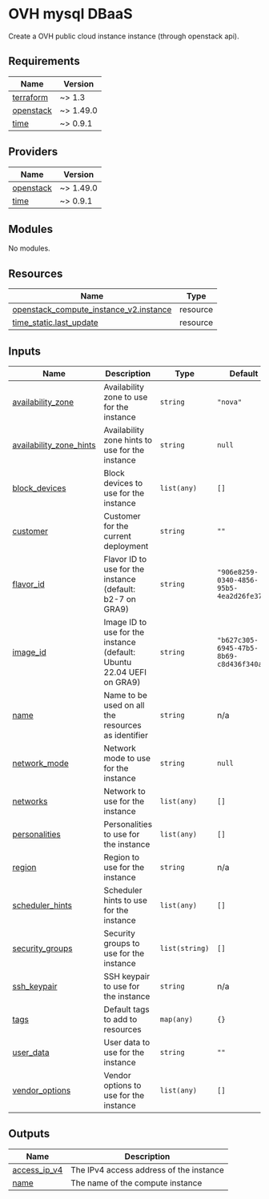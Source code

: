 # OVH mysql DBaaS

Create a OVH public cloud instance instance (through openstack api).
<!-- BEGIN_TF_DOCS -->
## Requirements

| Name | Version |
|------|---------|
| <a name="requirement_terraform"></a> [terraform](#requirement\_terraform) | ~> 1.3 |
| <a name="requirement_openstack"></a> [openstack](#requirement\_openstack) | ~> 1.49.0 |
| <a name="requirement_time"></a> [time](#requirement\_time) | ~> 0.9.1 |

## Providers

| Name | Version |
|------|---------|
| <a name="provider_openstack"></a> [openstack](#provider\_openstack) | ~> 1.49.0 |
| <a name="provider_time"></a> [time](#provider\_time) | ~> 0.9.1 |

## Modules

No modules.

## Resources

| Name | Type |
|------|------|
| [openstack_compute_instance_v2.instance](https://registry.terraform.io/providers/terraform-provider-openstack/openstack/latest/docs/resources/compute_instance_v2) | resource |
| [time_static.last_update](https://registry.terraform.io/providers/hashicorp/time/latest/docs/resources/static) | resource |

## Inputs

| Name | Description | Type | Default | Required |
|------|-------------|------|---------|:--------:|
| <a name="input_availability_zone"></a> [availability\_zone](#input\_availability\_zone) | Availability zone to use for the instance | `string` | `"nova"` | no |
| <a name="input_availability_zone_hints"></a> [availability\_zone\_hints](#input\_availability\_zone\_hints) | Availability zone hints to use for the instance | `string` | `null` | no |
| <a name="input_block_devices"></a> [block\_devices](#input\_block\_devices) | Block devices to use for the instance | `list(any)` | `[]` | no |
| <a name="input_customer"></a> [customer](#input\_customer) | Customer for the current deployment | `string` | `""` | no |
| <a name="input_flavor_id"></a> [flavor\_id](#input\_flavor\_id) | Flavor ID to use for the instance (default: b2-7 on GRA9) | `string` | `"906e8259-0340-4856-95b5-4ea2d26fe377"` | no |
| <a name="input_image_id"></a> [image\_id](#input\_image\_id) | Image ID to use for the instance (default: Ubuntu 22.04 UEFI on GRA9) | `string` | `"b627c305-6945-47b5-8b69-c8d436f340a3"` | no |
| <a name="input_name"></a> [name](#input\_name) | Name to be used on all the resources as identifier | `string` | n/a | yes |
| <a name="input_network_mode"></a> [network\_mode](#input\_network\_mode) | Network mode to use for the instance | `string` | `null` | no |
| <a name="input_networks"></a> [networks](#input\_networks) | Network to use for the instance | `list(any)` | `[]` | no |
| <a name="input_personalities"></a> [personalities](#input\_personalities) | Personalities to use for the instance | `list(any)` | `[]` | no |
| <a name="input_region"></a> [region](#input\_region) | Region to use for the instance | `string` | n/a | yes |
| <a name="input_scheduler_hints"></a> [scheduler\_hints](#input\_scheduler\_hints) | Scheduler hints to use for the instance | `list(any)` | `[]` | no |
| <a name="input_security_groups"></a> [security\_groups](#input\_security\_groups) | Security groups to use for the instance | `list(string)` | `[]` | no |
| <a name="input_ssh_keypair"></a> [ssh\_keypair](#input\_ssh\_keypair) | SSH keypair to use for the instance | `string` | n/a | yes |
| <a name="input_tags"></a> [tags](#input\_tags) | Default tags to add to resources | `map(any)` | `{}` | no |
| <a name="input_user_data"></a> [user\_data](#input\_user\_data) | User data to use for the instance | `string` | `""` | no |
| <a name="input_vendor_options"></a> [vendor\_options](#input\_vendor\_options) | Vendor options to use for the instance | `list(any)` | `[]` | no |

## Outputs

| Name | Description |
|------|-------------|
| <a name="output_access_ip_v4"></a> [access\_ip\_v4](#output\_access\_ip\_v4) | The IPv4 access address of the instance |
| <a name="output_name"></a> [name](#output\_name) | The name of the compute instance |
<!-- END_TF_DOCS -->
